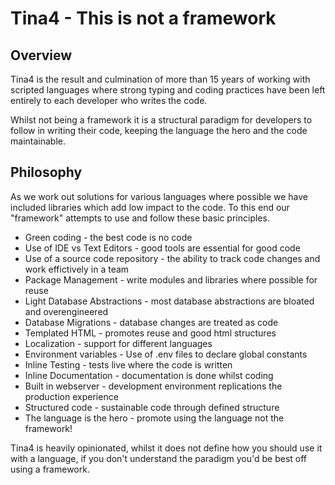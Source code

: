 # Tina4 - This is not a framework

## Overview
Tina4 is the result and culmination of more than 15 years of working with scripted languages where strong typing and coding practices have been left entirely to each developer who writes the code.

Whilst not being a framework it is a structural paradigm for developers to follow in writing their code, keeping the language the hero and the code maintainable.

## Philosophy
As we work out solutions for various languages where possible we have included libraries which add low impact to the code.  To this end our "framework" attempts to use and follow these basic principles.

- Green coding - the best code is no code
- Use of IDE vs Text Editors - good tools are essential for good code
- Use of a source code repository - the ability to track code changes and work effictively in a team 
- Package Management - write modules and libraries where possible for reuse
- Light Database Abstractions - most database abstractions are bloated and overengineered
- Database Migrations - database changes are treated as code
- Templated HTML - promotes reuse and good html structures
- Localization - support for different languages
- Environment variables - Use of .env files to declare global constants
- Inline Testing - tests live where the code is written
- Inline Documentation - documentation is done whilst coding
- Built in webserver - development environment replications the production experience
- Structured code - sustainable code through defined structure
- The language is the hero - promote using the language not the framework!

Tina4 is heavily opinionated, whilst it does not define how you should use it with a language, if you don't understand the paradigm you'd be best off using a framework.

